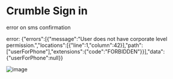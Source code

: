 # Crumble Sign in

error on sms confirmation

error:
{"errors":[{"message":"User does not have corporate level permission.","locations":[{"line":1,"column":42}],"path":["userForPhone"],"extensions":{"code":"FORBIDDEN"}}],"data":{"userForPhone":null}}

![image](https://user-images.githubusercontent.com/15385357/213311911-1fd5409c-8d84-41d7-96b0-4dc9589966cc.png)
